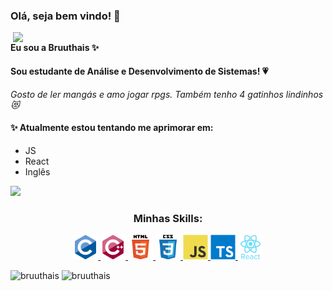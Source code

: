 
<h3>Olá, seja bem vindo! 💖</h3> 
<img align="right" width="500px" display="block" src="https://acegif.com/wp-content/uploads/cat-typing-2.gif"/>
<h4>Eu sou a Bruuthais ✨</h4>
<h4>Sou estudante de Análise e Desenvolvimento de Sistemas! 💗</h4>
<em>Gosto de ler mangás e amo jogar rpgs. Também tenho 4 gatinhos lindinhos 😻</em>
 <h4>✨ Atualmente estou tentando me aprimorar em:</h4>
 <ul>
  <li>JS</li>
  <li>React</li>
    <li>Inglês</li>
  </ul>
  
 
  
  [<img src="https://img.shields.io/badge/linkedin-%230077B5.svg?&style=for-the-badge&logo=linkedin&logoColor=white" />](https://www.linkedin.com/in/brunathaisrita/)



<h3 align="center">Minhas Skills:</h3>
<p align="center"> <a href="https://www.cprogramming.com/" target="_blank"> <img src="https://raw.githubusercontent.com/devicons/devicon/master/icons/c/c-original.svg" alt="c" width="40" height="40"/> </a> <a href="https://www.w3schools.com/cpp/" target="_blank"> <img src="https://raw.githubusercontent.com/devicons/devicon/master/icons/cplusplus/cplusplus-original.svg" alt="cplusplus" width="40" height="40"/> </a>  <a href="https://www.w3.org/html/" target="_blank"> <img src="https://raw.githubusercontent.com/devicons/devicon/master/icons/html5/html5-original-wordmark.svg" alt="html5" width="40" height="40"/> </a><a href="https://www.w3schools.com/css/" target="_blank"> <img src="https://raw.githubusercontent.com/devicons/devicon/master/icons/css3/css3-original-wordmark.svg" alt="css3" width="40" height="40"/> </a> <a href="https://developer.mozilla.org/en-US/docs/Web/JavaScript" target="_blank"> <img src="https://raw.githubusercontent.com/devicons/devicon/master/icons/javascript/javascript-original.svg" alt="javascript" width="40" height="40"/> </a> <a href="https://www.typescriptlang.org/" target="_blank"> <img src="https://raw.githubusercontent.com/devicons/devicon/master/icons/typescript/typescript-original.svg" alt="typescript" width="40" height="40"/> </a> <a href="https://reactjs.org/" target="_blank"> <img src="https://raw.githubusercontent.com/devicons/devicon/master/icons/react/react-original-wordmark.svg" alt="react" width="40" height="40"/> </a> </p>



<p><img align="left" src="https://github-readme-stats.vercel.app/api/top-langs?username=bruuthais&show_icons=true&locale=en&layout=compact" alt="bruuthais" /></p>
<p>&nbsp;<img width="417.7px" src="https://github-readme-stats.vercel.app/api?username=bruuthais&show_icons=true&locale=en" alt="bruuthais" /></p>

